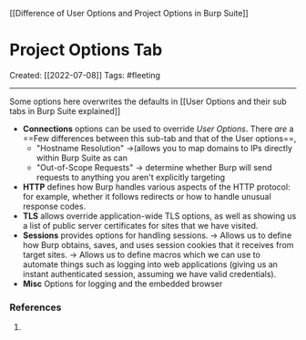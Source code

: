 [[Difference of User Options and Project Options in Burp Suite]]

# Project Options Tab
Created:  [[2022-07-08]]
Tags: #fleeting 

---
Some options here overwrites the defaults in [[User Options and their sub tabs in Burp Suite explained]]


-   **Connections** options can be used to override *User Options*. There _are_ a ==Few differences between this sub-tab and that of the User options==, 
    - "Hostname Resolution" 
        ->(allows you to map domains to IPs directly within Burp Suite as can 
    - "Out-of-Scope Requests" 
        -> determine whether Burp will send requests to anything you aren't explicitly targeting 
-  **HTTP** defines how Burp handles various aspects of the HTTP protocol: for example, whether it follows redirects or how to handle unusual response codes.
-   **TLS** allows override application-wide TLS options, as well as showing us a list of public server certificates for sites that we have visited.
-   **Sessions** provides options for handling sessions. 
    -> Allows us to define how Burp obtains, saves, and uses session cookies that it receives from target sites. 
    -> Allows us to define macros which we can use to automate things such as logging into web applications (giving us an instant authenticated session, assuming we have valid credentials).
-  **Misc** Options for logging and the embedded browser












### References
1. 